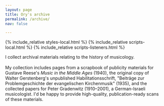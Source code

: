 ```yaml
---
layout: page
title: Ory's archive
permalink: /archive/
nav: false

---
```


{% include_relative styles-local.html %}
{% include_relative scripts-local.html %}
{% include_relative scripts-listeners.html %}

<div class="page-wrapper">

I collect archival materials relating to the history of musicology.<br><br> My collection includes pages from a scrapbook of publicity materials for Gustave Reese's <i>Music in the Middle Ages</i> (1940), the original copy of Walter Gerstenberg's unpublished Habilitationsschrift, "Beiträge zur Problemgeschichte der evangelischen Kirchenmusik" (1935), and the collected papers for Peter Gradenwitz (1910–2001), a German-Israeli musicologist. I'd be happy to provide high-quality, publication-ready scans of these materials.<br><br>

<div id="search-interface"></div>
<div id="list"></div>

</div>